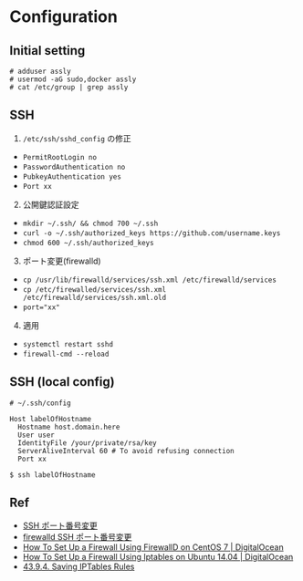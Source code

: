 # Configuration

## Initial setting

```
# adduser assly
# usermod -aG sudo,docker assly
# cat /etc/group | grep assly
```

## SSH

1. `/etc/ssh/sshd_config` の修正
  - `PermitRootLogin no`
  - `PasswordAuthentication no`
  - `PubkeyAuthentication yes`
  - `Port xx`
2. 公開鍵認証設定
  - `mkdir ~/.ssh/ && chmod 700 ~/.ssh`
  - `curl -o ~/.ssh/authorized_keys https://github.com/username.keys`
  - `chmod 600 ~/.ssh/authorized_keys`
3. ポート変更(firewalld)
  - `cp /usr/lib/firewalld/services/ssh.xml /etc/firewalld/services`
  - `cp /etc/firewalled/services/ssh.xml /etc/firewalld/services/ssh.xml.old`
  - `port="xx"`
4. 適用
  - `systemctl restart sshd`
  - `firewall-cmd --reload`

## SSH (local config)

```
# ~/.ssh/config

Host labelOfHostname
  Hostname host.domain.here
  User user
  IdentityFile /your/private/rsa/key
  ServerAliveInterval 60 # To avoid refusing connection
  Port xx
```

```
$ ssh labelOfHostname
```


## Ref

- [SSH ポート番号変更](https://webkaru.net/linux/change-ssh-port/)
- [firewalld SSH ポート番号変更](https://webkaru.net/linux/centos7-firewalld-ssh-port/)
- [How To Set Up a Firewall Using FirewallD on CentOS 7 | DigitalOcean](https://www.digitalocean.com/community/tutorials/how-to-set-up-a-firewall-using-firewalld-on-centos-7)
- [How To Set Up a Firewall Using Iptables on Ubuntu 14.04 | DigitalOcean](https://www.digitalocean.com/community/tutorials/how-to-set-up-a-firewall-using-iptables-on-ubuntu-14-04)
- [43.9.4. Saving IPTables Rules](https://www.centos.org/docs/5/html/5.1/Deployment_Guide/s1-iptables-saving.html)
